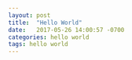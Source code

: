 ```yaml
---
layout: post
title:  "Hello World"
date:   2017-05-26 14:00:57 -0700
categories: hello world
tags: hello world
---
```


